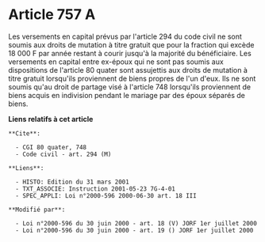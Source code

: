 # Article 757 A

Les versements en capital prévus par l'article 294 du code civil ne sont soumis aux droits de mutation à titre gratuit que
pour la fraction qui excède 18 000 F par année restant à courir jusqu'à la majorité du bénéficiaire. Les versements en
capital entre ex-époux qui ne sont pas soumis aux dispositions de l'article 80 quater sont assujettis aux droits de mutation
à titre gratuit lorsqu'ils proviennent de biens propres de l'un d'eux. Ils ne sont soumis qu'au droit de partage visé à
l'article 748 lorsqu'ils proviennent de biens acquis en indivision pendant le mariage par des époux séparés de biens.

**Liens relatifs à cet article**

	**Cite**:

	  - CGI 80 quater, 748
	  - Code civil - art. 294 (M)

	**Liens**:

	  - HISTO: Edition du 31 mars 2001
	  - TXT_ASSOCIE: Instruction 2001-05-23 7G-4-01
	  - SPEC_APPLI: Loi n°2000-596 2000-06-30 art. 18 III

	**Modifié par**:

	  - Loi n°2000-596 du 30 juin 2000 - art. 18 (V) JORF 1er juillet 2000
	  - Loi n°2000-596 du 30 juin 2000 - art. 19 () JORF 1er juillet 2000
